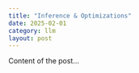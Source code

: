 ```yaml
---
title: "Inference & Optimizations"
date: 2025-02-01
category: llm
layout: post
---
```

Content of the post...
